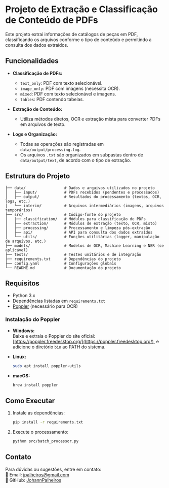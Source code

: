 # Projeto de Extração e Classificação de Conteúdo de PDFs

Este projeto extrai informações de catálogos de peças em PDF, classificando os arquivos conforme o tipo de conteúdo e permitindo a consulta dos dados extraídos.

## Funcionalidades

- **Classificação de PDFs:**
  - `text_only`: PDF com texto selecionável.
  - `image_only`: PDF com imagens (necessita OCR).
  - `mixed`: PDF com texto selecionável e imagens.
  - `tables`: PDF contendo tabelas.

- **Extração de Conteúdo:**
  - Utiliza métodos diretos, OCR e extração mista para converter PDFs em arquivos de texto.

- **Logs e Organização:**
  - Todas as operações são registradas em `data/output/processing.log`.
  - Os arquivos `.txt` são organizados em subpastas dentro de `data/output/text`, de acordo com o tipo de extração.

## Estrutura do Projeto

```
├── data/                 # Dados e arquivos utilizados no projeto
│   ├── input/            # PDFs recebidos (pendentes e processados)
│   ├── output/           # Resultados do processamento (textos, OCR, logs, etc.)
│   └── interim/          # Arquivos intermediários (imagens, arquivos temporários)
├── src/                  # Código-fonte do projeto
│   ├── classification/   # Módulos para classificação de PDFs
│   ├── extraction/       # Módulos de extração (texto, OCR, misto)
│   ├── processing/       # Processamento e limpeza pós-extração
│   ├── api/              # API para consulta dos dados extraídos
│   └── utils/            # Funções utilitárias (logger, manipulação de arquivos, etc.)
├── models/               # Modelos de OCR, Machine Learning e NER (se aplicável)
├── tests/                # Testes unitários e de integração
├── requirements.txt      # Dependências do projeto
├── config.yaml           # Configurações globais
└── README.md             # Documentação do projeto
```

## Requisitos

- Python 3.x
- Dependências listadas em `requirements.txt`
- [Poppler](https://poppler.freedesktop.org/) (necessário para OCR)

### Instalação do Poppler

- **Windows:**  
  Baixe e extraia o Poppler do site oficial: [https://poppler.freedesktop.org/](https://poppler.freedesktop.org/), e adicione o diretório `bin` ao PATH do sistema.

- **Linux:**  
  ```sh
  sudo apt install poppler-utils
  ```

- **macOS:**  
  ```sh
  brew install poppler
  ```

## Como Executar

1. Instale as dependências:
   ```sh
   pip install -r requirements.txt
   ```

2. Execute o processamento:
   ```sh
   python src/batch_processor.py
   ```

## Contato

Para dúvidas ou sugestões, entre em contato:  
📧 Email: jpalheiros@gmail.com  
🔗 GitHub: [JohannPalheiros](https://github.com/JohannPalheiros)

